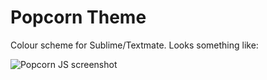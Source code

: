 # Popcorn Theme

Colour scheme for Sublime/Textmate. Looks something like:

![Popcorn JS screenshot](http://files.icelab.com.au/drops/max/1434690364-popcorn.png)
